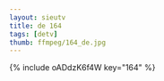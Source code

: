 ```yaml
--- 
layout: sieutv
title: de 164
tags: [detv]
thumb: ffmpeg/164_de.jpg
---
```

{% include oADdzK6f4W key="164" %} 
